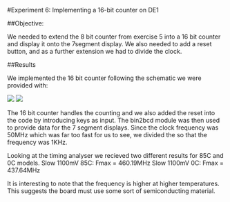 #Experiment 6:  Implementing a	16-bit counter	on DE1

##Objective:

We needed to extend the 8 bit counter from exercise 5 into a 16 bit counter and display it onto the 7segment display. We also needed to add a reset button, and as a further extension we had to divide the clock.

##Results

We implemented the 16 bit counter following the schematic we were provided with:

![](https://raw.githubusercontent.com/MohamedEihab/EE2-ELABS-VERI/master/screenshots/6a.PNG)
![](https://raw.githubusercontent.com/MohamedEihab/EE2-ELABS-VERI/master/screenshots/6.PNG)

The 16 bit counter handles the counting and we also added the reset into the code by introducing keys as input. The bin2bcd module was then used to provide data for the 7 segment displays. Since the clock frequency was 50MHz which was far too fast for us to see, we divided the so that the frequency was 1KHz.

Looking at the timing analyser we recieved two different results for 85C and 0C models.
Slow 1100mV 85C: Fmax = 460.19MHz
Slow 1100mV 0C: Fmax = 437.64MHz

It is interesting to note that the frequency is higher at higher temperatures. This suggests the board must use some sort of semiconducting material.

